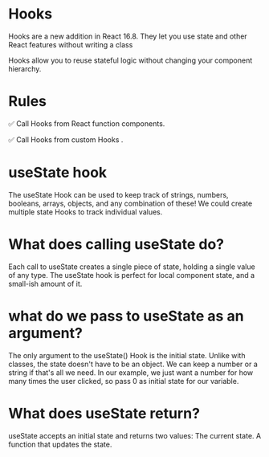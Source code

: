 # Hooks
Hooks are a new addition in React 16.8. They let you use state and other React features without writing a class

 Hooks allow you to reuse stateful logic without changing your component hierarchy.

 # Rules
 ✅ Call Hooks from React function components.

✅ Call Hooks from custom Hooks .

# useState hook

The useState Hook can be used to keep track of strings, numbers, booleans, arrays, objects, and any combination of these! We could create multiple state Hooks to track individual values.

# What does calling useState do?
Each call to useState creates a single piece of state, holding a single value of any type. The useState hook is perfect for local component state, and a small-ish amount of it.

# what do we pass to useState as an argument?
The only argument to the useState() Hook is the initial state. Unlike with classes, the state doesn't have to be an object. We can keep a number or a string if that's all we need. In our example, we just want a number for how many times the user clicked, so pass 0 as initial state for our variable.


# What does useState return?
useState accepts an initial state and returns two values: The current state. A function that updates the state.
 
 